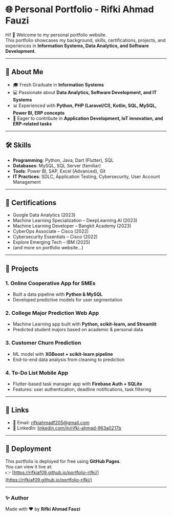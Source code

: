 # 🌐 Personal Portfolio - Rifki Ahmad Fauzi

Hi! 👋 Welcome to my personal portfolio website.  
This portfolio showcases my background, skills, certifications, projects, and experiences in **Information Systems, Data Analytics, and Software Development**.

---

## 🧑 About Me
- 🎓 Fresh Graduate in **Information Systems** 
- 💻 Passionate about **Data Analytics, Software Development, and IT Systems**  
- 📊 Experienced with **Python, PHP (Laravel/CI), Kotlin, SQL, MySQL, Power BI, ERP concepts**  
- 🚀 Eager to contribute in **Application Development, IoT innovation, and ERP-related tasks**

---

## 🛠️ Skills
- **Programming**: Python, Java, Dart (Flutter), SQL  
- **Databases**: MySQL, SQL Server (familiar)  
- **Tools**: Power BI, SAP, Excel (Advanced), Git  
- **IT Practices**: SDLC, Application Testing, Cybersecurity, User Account Management  

---

## 📜 Certifications
- Google Data Analytics (2023)  
- Machine Learning Specialization – DeepLearning.AI (2023)  
- Machine Learning Developer – Bangkit Academy (2023)  
- CyberOps Associate – Cisco (2022)  
- Cybersecurity Essentials – Cisco (2022)  
- Explore Emerging Tech – IBM (2025)  
- (and more on portfolio website...)

---

## 💼 Projects
### 1. Online Cooperative App for SMEs
- Built a data pipeline with **Python & MySQL**
- Developed predictive models for user segmentation

### 2. College Major Prediction Web App
- Machine Learning app built with **Python, scikit-learn, and Streamlit**
- Predicted student majors based on academic & personal data

### 3. Customer Churn Prediction
- ML model with **XGBoost + scikit-learn pipeline**
- End-to-end data analysis from cleaning to prediction

### 4. To-Do List Mobile App
- Flutter-based task manager app with **Firebase Auth + SQLite**
- Features: user authentication, deadline notifications, task filtering


---

## 🔗 Links
- 📧 Email: [rifkiahmadf205@gmail.com](mailto:rifkiahmadf205@gmail.com)  
- 💼 LinkedIn: [linkedin.com/in/rifki-ahmad-963a0217b](https://www.linkedin.com/in/rifki-ahmad-963a0217b/)  
 

---

## 🚀 Deployment
This portfolio is deployed for free using **GitHub Pages**.  
You can view it live at:  
👉 [https://rifkiaf09.github.io/portfolio-rifki/](https://rifkiaf09.github.io/portfolio-rifki/)

---

### ✨ Author
Made with ❤️ by **Rifki Ahmad Fauzi**
